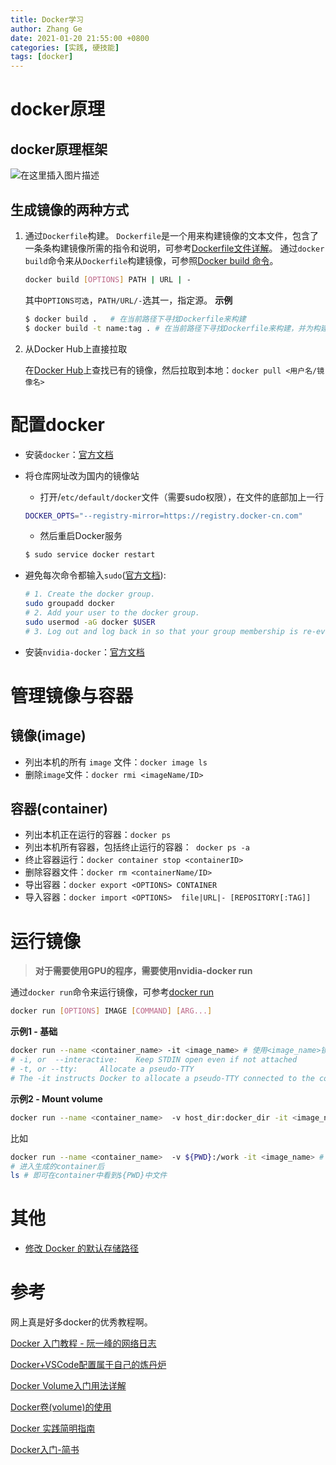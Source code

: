 ```yaml
---
title: Docker学习
author: Zhang Ge
date: 2021-01-20 21:55:00 +0800
categories: [实践, 硬技能]
tags: [docker]
---
```


# docker原理

## docker原理框架
![在这里插入图片描述](https://img-blog.csdnimg.cn/20210119170552302.png?x-oss-process=image/watermark,type_ZmFuZ3poZW5naGVpdGk,shadow_10,text_aHR0cHM6Ly9ibG9nLmNzZG4ubmV0L3dlaXhpbl80MDU2MTA2NQ==,size_16,color_FFFFFF,t_70)
## 生成镜像的两种方式
1.  通过`Dockerfile`构建。
	`Dockerfile`是一个用来构建镜像的文本文件，包含了一条条构建镜像所需的指令和说明，可参考[Dockerfile文件详解](https://www.cnblogs.com/panwenbin-logs/p/8007348.html#_label2)。
	通过`docker build`命令来从`Dockerfile`构建镜像，可参照[Docker build 命令](https://docs.docker.com/engine/reference/commandline/build/)。
	```bash
	docker build [OPTIONS] PATH | URL | -
	```
	其中`OPTIONS可选`，`PATH/URL/-`选其一，指定源。
	**示例**
	```bash
	$ docker build .   # 在当前路径下寻找Dockerfile来构建
	$ docker build -t name:tag . # 在当前路径下寻找Dockerfile来构建，并为构建的镜像设定名字name及标签tag
	```
2. 从Docker Hub上直接拉取

	在[Docker Hub](https://hub.docker.com/)上查找已有的镜像，然后拉取到本地：`docker pull <用户名/镜像名>`

#  配置docker
- 安装`docker`：[官方文档](https://docs.docker.com/engine/install/ubuntu/#install-using-the-repository)
- 将仓库网址改为国内的镜像站
	- 打开/`etc/default/docker`文件（需要sudo权限），在文件的底部加上一行
	```bash
	DOCKER_OPTS="--registry-mirror=https://registry.docker-cn.com"
	```
	- 然后重启Docker服务
	
	```bash
	$ sudo service docker restart
	```
- 避免每次命令都输入`sudo`([官方文档](https://docs.docker.com/engine/install/linux-postinstall/)):
	```bash
	# 1. Create the docker group.
	sudo groupadd docker
	# 2. Add your user to the docker group.
	sudo usermod -aG docker $USER
	# 3. Log out and log back in so that your group membership is re-evaluated.
	```

- 安装`nvidia-docker`：[官方文档](https://docs.nvidia.com/datacenter/cloud-native/container-toolkit/install-guide.html)


# 管理镜像与容器
## 镜像(image)
- 列出本机的所有 `image` 文件：`docker image ls`
- 删除` image `文件：`docker rmi <imageName/ID>`



## 容器(container)
- 列出本机正在运行的容器：`docker ps`
- 列出本机所有容器，包括终止运行的容器：` docker ps -a`
- 终止容器运行：`docker container stop <containerID>`
- 删除容器文件：`docker rm <containerName/ID>`
- 导出容器：`docker export <OPTIONS> CONTAINER`
- 导入容器：`docker import <OPTIONS>  file|URL|- [REPOSITORY[:TAG]]`

# 运行镜像
> **对于需要使用GPU的程序，需要使用nvidia-docker run** 

通过`docker run`命令来运行镜像，可参考[docker run](https://docs.docker.com/engine/reference/commandline/run/)
```bash
docker run [OPTIONS] IMAGE [COMMAND] [ARG...]
```
**示例1 - 基础**

```bash
docker run --name <container_name> -it <image_name> # 使用<image_name>镜像来生成一个容器，并为其命名为<image_name>
# -i, or  --interactive: 	Keep STDIN open even if not attached
# -t, or --tty: 	Allocate a pseudo-TTY
# The -it instructs Docker to allocate a pseudo-TTY connected to the container’s stdin; creating an interactive bash shell in the container
```
**示例2 - Mount volume**
```bash
docker run --name <container_name>  -v host_dir:docker_dir -it <image_name>    # 将本地文件夹host_dir"挂载到"容器的docker_dir下
```
比如
```bash
docker run --name <container_name>  -v ${PWD}:/work -it <image_name> # 将当前路径挂载在容器的/work目录下
# 进入生成的container后
ls # 即可在container中看到${PWD}中文件
```

# 其他

- [修改 Docker 的默认存储路径](https://zhuanlan.zhihu.com/p/95533274)

# 参考

网上真是好多docker的优秀教程啊。

[Docker 入门教程 - 阮一峰的网络日志](https://www.ruanyifeng.com/blog/2018/02/docker-tutorial.html)

[Docker+VSCode配置属于自己的炼丹炉](https://zhuanlan.zhihu.com/p/102385239)

[Docker Volume入门用法详解](https://loocode.com/post/10105)

[Docker卷(volume)的使用](https://blog.csdn.net/qq_37035946/article/details/100553755)

[Docker 实践简明指南](https://abelsu7.top/2019/03/14/docker-quick-guides/#9-实践简明指南)

[Docker入门-简书](https://www.jianshu.com/p/6d44b7d1a267)

